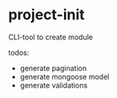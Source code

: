 # project-init
CLI-tool to create module


todos:
- generate pagination
- generate mongoose model
- generate validations